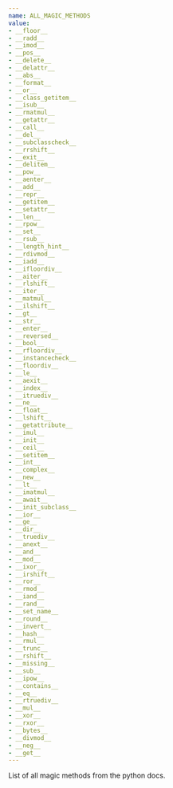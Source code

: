 ```yaml
---
name: ALL_MAGIC_METHODS
value:
- __floor__
- __radd__
- __imod__
- __pos__
- __delete__
- __delattr__
- __abs__
- __format__
- __or__
- __class_getitem__
- __isub__
- __rmatmul__
- __getattr__
- __call__
- __del__
- __subclasscheck__
- __rrshift__
- __exit__
- __delitem__
- __pow__
- __aenter__
- __add__
- __repr__
- __getitem__
- __setattr__
- __len__
- __rpow__
- __set__
- __rsub__
- __length_hint__
- __rdivmod__
- __iadd__
- __ifloordiv__
- __aiter__
- __rlshift__
- __iter__
- __matmul__
- __ilshift__
- __gt__
- __str__
- __enter__
- __reversed__
- __bool__
- __rfloordiv__
- __instancecheck__
- __floordiv__
- __le__
- __aexit__
- __index__
- __itruediv__
- __ne__
- __float__
- __lshift__
- __getattribute__
- __imul__
- __init__
- __ceil__
- __setitem__
- __int__
- __complex__
- __new__
- __lt__
- __imatmul__
- __await__
- __init_subclass__
- __ior__
- __ge__
- __dir__
- __truediv__
- __anext__
- __and__
- __mod__
- __ixor__
- __irshift__
- __ror__
- __rmod__
- __iand__
- __rand__
- __set_name__
- __round__
- __invert__
- __hash__
- __rmul__
- __trunc__
- __rshift__
- __missing__
- __sub__
- __ipow__
- __contains__
- __eq__
- __rtruediv__
- __mul__
- __xor__
- __rxor__
- __bytes__
- __divmod__
- __neg__
- __get__
---
```


List of all magic methods from the python docs.